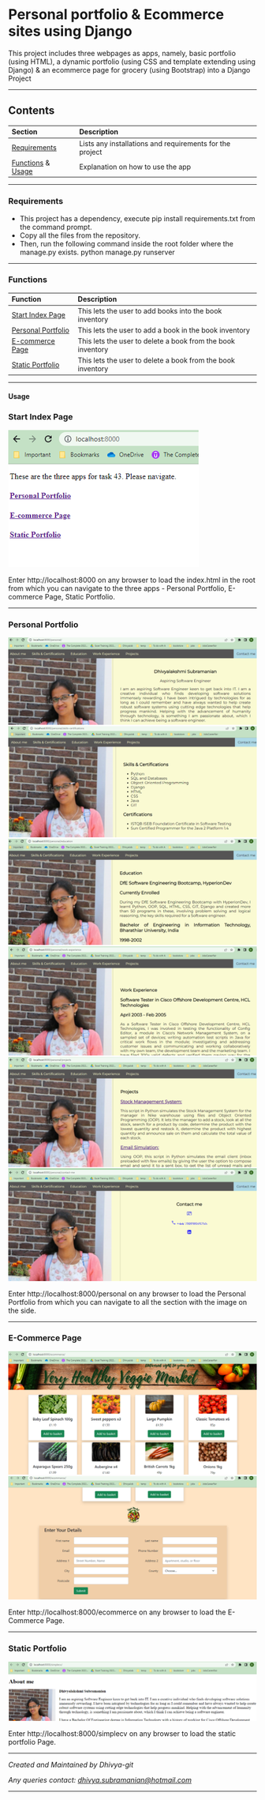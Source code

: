 # Personal portfolio & Ecommerce sites using Django
This project includes three webpages as apps, namely, basic portfolio (using HTML),
a dynamic portfolio (using CSS and template extending using Django) & an ecommerce page for grocery (using Bootstrap) into a Django Project

---
## Contents
| Section | Description |
| :--- | :--- |
| [Requirements](#requirements) | Lists any installations and requirements for the project |
| [Functions](#functions) & [Usage](#usage) | Explanation on how to use the app |

---
### **Requirements**
* This project has a dependency, execute pip install requirements.txt from the command prompt.
* Copy all the files from the repository.
* Then, run the following command inside the root folder where the manage.py exists.
    python manage.py runserver

---
### **Functions**
| Function | Description |
| :--- | :--- |
| [Start Index Page](#start-index-page) | This lets the user to add books into the book inventory |
| [Personal Portfolio](#personal-portfolio) | This lets the user to add a book in the book inventory |
| [E-commerce Page](#e-commerce-page) | This lets the user to delete a book from the book inventory |
| [Static Portfolio](#static-portfolio) | This lets the user to delete a book from the book inventory |

---
#### **Usage**
### Start Index Page
![Index screen](images/index_page.PNG)

Enter http://localhost:8000 on any browser to load the index.html in the root from which you can navigate to the three apps - Personal Portfolio, E-commerce Page, Static Portfolio.

---
### Personal Portfolio
![Personal Portfolio](images/personal_start.PNG)
![Personal Portfolio](images/personal_skills.PNG)
![Personal Portfolio](images/personal_education.PNG)
![Personal Portfolio](images/personal_work.PNG)
![Personal Portfolio](images/personal_projects.PNG)
![Personal Portfolio](images/personal_contact.PNG)

Enter http://localhost:8000/personal on any browser to load the Personal Portfolio from which you can navigate to all the section with the image on the side.

---
### E-Commerce Page
![E-commerce Page](images/ecommerce_page1.PNG)
![E-commerce Page](images/ecommerce_page2.PNG)

Enter http://localhost:8000/ecommerce on any browser to load the E-Commerce Page.

---
### Static Portfolio
![Static Portfolio](images/static_portfolio.PNG)

Enter http://localhost:8000/simplecv on any browser to load the static portfolio Page.

---

*Created and Maintained by Dhivya-git*

*Any queries contact: dhivya.subramanian@hotmail.com*

---